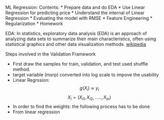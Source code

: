 ML Regression:
  Contents:
    * Prepare data and do EDA
    * Use Linear Regression for predicting price
    * Understand the internal of Linear Regression
    * Evaluating the model with RMSE
    * Feature Engineering
    * Regularization
    * Homework

EDA: In statistics, exploratory data analysis (EDA) is an approach of analyzing data sets to summarize their main characteristics, often using statistical graphics and other data visualization methods. [wikipedia](https://en.wikipedia.org/wiki/Exploratory_data_analysis#:~:text=In%20statistics%2C%20exploratory%20data%20analysis,and%20other%20data%20visualization%20methods.)

Steps involved in the Validation Framework
 * First draw the samples for train, validation, and test used shuffle method.
 * target variable (msrp) converted into log scale to impove the usability
 * Linear Regrssion: $$ g(X_i) ≈ y_i $$
  $$ X_i = (X_{i1}, X_{i2}, ..... , X_{in}) $$
 * In order to find the weights: the following process has to be done
 * From linear regression

